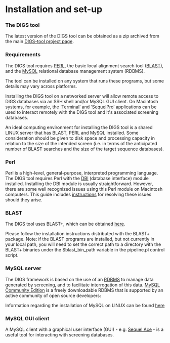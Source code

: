 # Installation and set-up

### The DIGS tool

The latest version of the DIGS tool can be obtained as a zip archived from the main [DIGS-tool project page](http://giffordlabcvr.github.io/DIGS-tool/).

### Requirements

The DIGS tool requires [PERL](https://www.perl.org/), the basic local alignment search tool ([BLAST](http://blast.ncbi.nlm.nih.gov/Blast.cgi?CMD=Web&PAGE_TYPE=BlastHome)), and the [MySQL](http://www.mysql.com/) relational database management system (RDBMS). 

The tool can be installed on any system that runs these programs, but some details may vary across platforms.

Installing the DIGS tool on a networked server will allow remote access to DIGS databases via an SSH shell and/or MySQL GUI client. On Macintosh systems, for example, the [‘Terminal’](https://en.wikipedia.org/wiki/Terminal_%28OS_X%29) and [‘SequelPro’](http://sequelpro.com/) applications can be used to interact remotely with the DIGS tool and it's associated screening databases. 

An ideal computing environment for installing the DIGS tool is a shared LINUX server that has BLAST, PERL and MySQL installed. Some consideration should be given to disk space and processing capacity in relation to the size of the intended screen (i.e. in terms of the anticipated number of BLAST searches and the size of the target sequence databases).

### Perl

Perl is a high-level, general-purpose, interpreted programming language. The DIGS tool requires Perl with the [DBI](http://dbi.Perl.org/) (database interface) module installed. Installing the DBI module is usually straightforward. However, there are some well recognized issues using this Perl module on Macintosh computers. This guide includes [instructions](https://github.com/giffordlabcvr/DIGS-tool/wiki/Installing-DIGS-on-your-mac) for resolving these issues should they arise.

### BLAST

The DIGS tool uses BLAST+, which can be obtained [here](http://blast.ncbi.nlm.nih.gov/Blast.cgi?PAGE_TYPE=BlastDocs&DOC_TYPE=Download).

Please follow the installation instructions distributed with the BLAST+ package.
Note: if the BLAST programs are installed, but not currently in your local path, you will need to set the correct path to a directory with the BLAST+ binaries under the $blast_bin_path variable in the pipeline.pl control script. 


### MySQL server
 
The DIGS framework is based on the use of an [RDBMS](https://en.wikipedia.org/wiki/Relational_database_management_system) to manage data generated by screening, and to facilitate interrogation of this data. [MySQL Community Edition](http://dev.mysql.com/downloads/mysql/) is a freely downloadable RDBMS that is supported by an active community of open source developers: 

Information regarding the installation of MySQL on LINUX can be found [here](http://dev.mysql.com/doc/refman/5.5/en/linux-installation.html)

### MySQL GUI client

A MySQL client with a graphical user interface (GUI) - e.g. [Sequel Ace](https://sequel-ace.com/) - is a useful tool for interacting with screening databases. 




